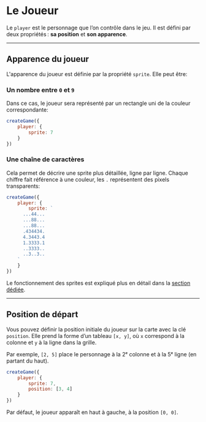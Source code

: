 <script>
import Aside from '../../../lib/ui/Doc/Aside.svelte'
import Emoji from '../../../lib/ui/Doc/Emoji.svelte'
</script>

# <Emoji src="😎" /> Le Joueur

Le `player` est le personnage que l’on contrôle dans le jeu. Il est défini par deux propriétés : **sa position** et **son apparence**.

---

## <Emoji src="👁️" /> Apparence du joueur

L'apparence du joueur est définie par la propriété `sprite`. Elle peut être:

### Un nombre entre `0` et `9`

Dans ce cas, le joueur sera représenté par un rectangle uni de la couleur correspondante:

```js
createGame({
	player: {
		sprite: 7
	}
})
```

### Une chaîne de caractères

Cela permet de décrire une sprite plus détaillée, ligne par ligne. Chaque chiffre fait référence à une couleur, les `.` représentent des pixels transparents:

```js
createGame({
	player: {
		sprite: `
      ...44...
      ...88...
      ...88...
      .434434.
      4.3443.4
      1.3333.1
      ..3333..
      ..3..3..
    `
	}
})
```

<Aside>

Le fonctionnement des sprites est expliqué plus en détail dans la [section dédiée](/fr/doc/world-building/sprites).

</Aside>

---

## <Emoji src="🚩" /> Position de départ

Vous pouvez définir la position initiale du joueur sur la carte avec la clé `position`.
Elle prend la forme d’un tableau `[x, y]`, où `x` correspond à la colonne et `y` à la ligne dans la grille.

Par exemple, `[2, 5]` place le personnage à la 2ᵉ colonne et à la 5ᵉ ligne (en partant du haut).

```js
createGame({
	player: {
		sprite: 7,
		position: [3, 4]
	}
})
```

Par défaut, le joueur apparaît en haut à gauche, à la position `[0, 0]`.
